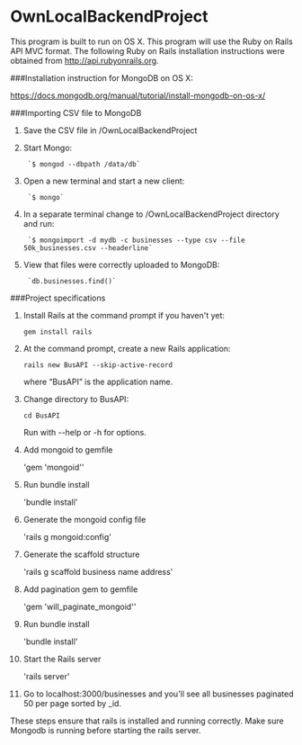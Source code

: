 # OwnLocalBackendProject

This program is built to run on OS X. This program will use the Ruby on Rails API MVC format. The following Ruby on Rails installation instructions were obtained from http://api.rubyonrails.org. 


###Installation instruction for MongoDB on OS X:

https://docs.mongodb.org/manual/tutorial/install-mongodb-on-os-x/

###Importing CSV file to MongoDB

1. Save the CSV file in /OwnLocalBackendProject

2. Start Mongo:

		`$ mongod --dbpath /data/db`

3. Open a new terminal and start a new client:

		`$ mongo`

4. In a separate terminal change to /OwnLocalBackendProject directory and run:

		`$ mongoimport -d mydb -c businesses --type csv --file 50k_businesses.csv --headerline`

5. View that files were correctly uploaded to MongoDB:

		`db.businesses.find()`

###Project specifications

1. Install Rails at the command prompt if you haven't yet:

	`gem install rails`

2. At the command prompt, create a new Rails application:

	`rails new BusAPI --skip-active-record`

   where “BusAPI” is the application name.

3. Change directory to BusAPI:

	`cd BusAPI`

	Run with --help or -h for options.

4. Add mongoid to gemfile
	
	'gem 'mongoid''

5. Run bundle install

	'bundle install'

6. Generate the mongoid config file

	'rails g mongoid:config'

7. Generate the scaffold structure

	'rails g scaffold business name address'

8. Add pagination gem to gemfile

	'gem 'will_paginate_mongoid''

9. Run bundle install

	'bundle install'

10. Start the Rails server

	'rails server'

11. Go to localhost:3000/businesses and you'll see all businesses paginated 50 per page 	sorted by _id.

These steps ensure that rails is installed and running correctly. Make sure Mongodb is running before starting the rails server.















